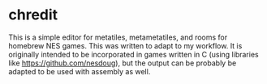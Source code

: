 # chredit

This is a simple editor for metatiles, metametatiles, and rooms for homebrew NES games. This was written to adapt to my workflow. It is originally intended to be incorporated in games written in C (using libraries like https://github.com/nesdoug), but the output can be probably be adapted to be used with assembly as well.

